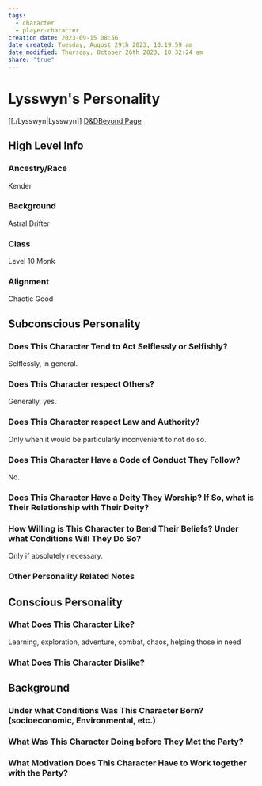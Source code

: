 ```yaml
---
tags:
  - character
  - player-character
creation date: 2023-09-15 08:56
date created: Tuesday, August 29th 2023, 10:19:59 am
date modified: Thursday, October 26th 2023, 10:32:24 am
share: "true"
---
```


# Lysswyn's Personality
[[./Lysswyn|Lysswyn]]
[D&DBeyond Page](https://www.dndbeyond.com/characters/108618434)
## High Level Info
### Ancestry/Race
Kender
### Background
Astral Drifter
### Class
Level 10 Monk
### Alignment
Chaotic Good
## Subconscious Personality
### Does This Character Tend to Act Selflessly or Selfishly?
Selflessly, in general.
### Does This Character respect Others?
Generally, yes.
### Does This Character respect Law and Authority?
Only when it would be particularly inconvenient to not do so.
### Does This Character Have a Code of Conduct They Follow?
No.
### Does This Character Have a Deity They Worship? If So, what is Their Relationship with Their Deity?

### How Willing is This Character to Bend Their Beliefs? Under what Conditions Will They Do So?
Only if absolutely necessary.
### Other Personality Related Notes

## Conscious Personality
### What Does This Character Like?
Learning, exploration, adventure, combat, chaos, helping those in need
### What Does This Character Dislike?

## Background
### Under what Conditions Was This Character Born? (socioeconomic, Environmental, etc.)

### What Was This Character Doing before They Met the Party?

### What Motivation Does This Character Have to Work together with the Party?
